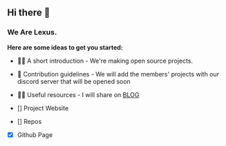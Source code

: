## Hi there 👋
### We Are Lexus.

**Here are some ideas to get you started:**

- 🙋‍♀️ A short introduction - We're making open source projects.
- 🌈 Contribution guidelines - We will add the members' projects with our discord server that will be opened soon
- 👩‍💻 Useful resources - I will share on [BLOG](https://lexusteam.mrhamzaless.xyz/blog)

- [] Project Website
- [] Repos
- [x] Github Page
